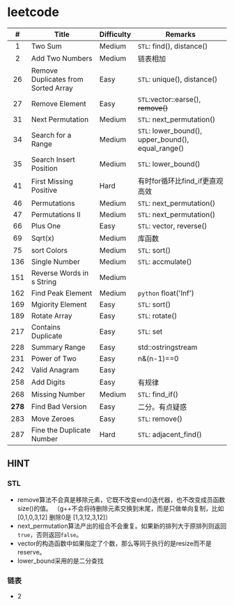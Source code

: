 leetcode
========

|#|Title|Difficulty|Remarks
|:---:|------|----|---
|1|Two Sum|Medium|`STL`: find(), distance()|
|2|Add Two Numbers|Medium|链表相加|
|26|Remove Duplicates from Sorted Array|Easy|`STL`: unique(), distance()|
|27|Remove Element|Easy|`STL`:vector::earse(), ~~remove()~~|
|31|Next Permutation|Medium|`STL`: next_permutation()|
|34|Search for a Range|Medium|`STL`: lower_bound(), upper_bound(), equal_range()|
|35|Search Insert Position|Medium|`STL`: lower_bound()|
|41|First Missing Positive|Hard|有时for循环比find_if更直观高效|
|46|Permutations|Medium|`STL`: next_permutation()|
|47|Permutations II|Medium|`STL`: next_permutation()|
|66|Plus One|Easy|`STL`: vector, reverse()|
|69|Sqrt(x)|Medium|库函数
|75|sort Colors|Medium|`STL`: sort()|
|136|Single Number|Medium|`STL`: accmulate()|
|151|Reverse Words in s String|Medium|
|162|Find Peak Element|Medium|`python` float('Inf')
|169|Mgiority Element|Easy|`STL`: sort()|
|189|Rotate Array|Easy|`STL`: rotate()|
|217|Contains Duplicate|Easy|`STL`: set|
|228|Summary Range|Easy|std::ostringstream|
|231|Power of Two|Easy|n&(n-1)==0
|242|Valid Anagram|Easy|
|258|Add Digits|Easy|有规律|
|268|Missing Number|Medium|`STL`: find_if()|
|**278**|Find Bad Version|Easy|二分。有点疑惑|
|283|Move Zeroes|Easy|`STL`: remove()|
|287|Fine the Duplicate Number|Hard|`STL`: adjacent_find()|

## HINT
### STL
- remove算法不会真是移除元素，它既不改变end()迭代器，也不改变成员函数size()的值。
（g++不会将待删除元素交换到末尾，而是只做单向复制，比如[0,1,0,3,12] 删除0是 [1,3,12,3,12]）
- next_permutation算法产出的组合不会重复。如果新的排列大于原排列则返回`true`，否则返回`false`。
- vector的构造函数中如果指定了个数，那么等同于执行的是resize而不是reserve。
- lower_bound采用的是二分查找

### 链表
- 2
